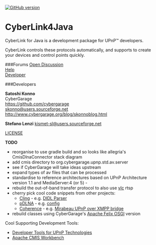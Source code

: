 [![GitHub version](https://badge.fury.io/gh/peterwatts%2Fallegria-Cyberlink4Java.png)](http://badge.fury.io/gh/peterwatts%2Fallegria-Cyberlink4Java)

CyberLink4Java
==============

CyberLink for Java is a development package for UPnP™ developers.

CyberLink controls these protocols automatically, and supports to create your devices and control points quickly.


###Forums
[Open Discussion](http://sourceforge.net/forum/forum.php?forum_id=258158)  
[Help](http://sourceforge.net/forum/forum.php?forum_id=258159)  
[Developer](http://sourceforge.net/forum/forum.php?forum_id=258160)  
  		
###Developers  

**Satoshi Konno**  
CyberGarage  
https://github.com/cybergarage  
skonno@users.sourceforge.net  
http://www.cybergarage.org/blog/skonnoblog.html  

**Stefano Lenzi**
kismet-sl@users.sourceforge.net
  

[LICENSE](./LICENSE.txt)

**TODO**  

* reorganise to use gradle build and so looks like allegria's CmisDlnaConnector stack diagram  
* add cmis directory to org.cybergarage.upnp.std.av.server 
* see if CyberGarage will take ideas upstream 
* expand types of av files that can be processed
* standardise to reference architectures based on UPnP Architecture version 1.1 and MediaServer:4 (or 5) - 
* rebuild the out-of-band transfer protocol to also use [vlc](http://www.videolan.org/projects/) rtsp    
* cherry pick cool code snippets from other projects: 
	* [Cling](https://github.com/4thline/cling) - e.g. [DIDL Parser](http://4thline.org/projects/cling/support/xref/org/teleal/cling/support/contentdirectory/DIDLParser.html)  
	* [pDLNA](https://github.com/geuma/pDLNA) - e.g. [config](https://github.com/geuma/pDLNA/blob/master/etc/pdlna.conf)
	* [Coherence](https://github.com/coherence-project/) - e.g. [Mirabeau UPnP over XMPP bridge](http://coherence.beebits.net/wiki/MirabeauHowTo?redirectedfrom=Mirabeau)  
* rebuild classes using CyberGarage's [Apache Felix OSGI](http://felix.apache.org/site/apache-felix-upnp.html) version    

Cool Supporting Development Tools:  

* [Developer Tools for UPnP Technologies](http://opentools.homeip.net/dev-tools-for-upnp)  
* [Apache CMIS Workbench](https://chemistry.apache.org/java/developing/tools/dev-tools-workbench.html)  